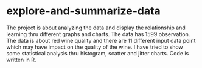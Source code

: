 # explore-and-summarize-data
The project is about analyzing the data and display the relationship and learning thru different graphs and charts.
The data has 1599 observation. The data is about red wine quality and there are 11 different input data point which may have impact on the quality of the wine. I have tried to show some statistical analysis thru histogram, scatter and jitter charts. Code is written in R.
